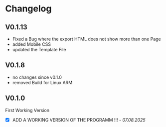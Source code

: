 # Changelog

## V0.1.13
- Fixed a Bug where the export HTML does not show more than one Page
- added Mobile CSS
- updated the Template File

## V0.1.8
- no changes since v0.1.0
- removed Build for Linux ARM

## V0.1.0

First Working Version
- [x] ADD A WORKING VERSION OF THE PROGRAMM !!! - *07.08.2025* 
